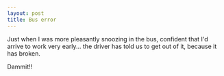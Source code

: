 ```yaml
---
layout: post
title: Bus error
---
```


Just when I was more pleasantly snoozing in the bus, confident that I'd arrive to work very early... the driver has told us to get out of it, because it has broken. 

Dammit!!
